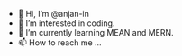 - 👋 Hi, I’m @anjan-in
- 👀 I’m interested in coding.
- 🌱 I’m currently learning MEAN and MERN.
- 📫 How to reach me ...

<!---
anjan-in/anjan-in is a ✨ special ✨ repository because its `README.md` (this file) appears on your GitHub profile.
You can click the Preview link to take a look at your changes.
--->
